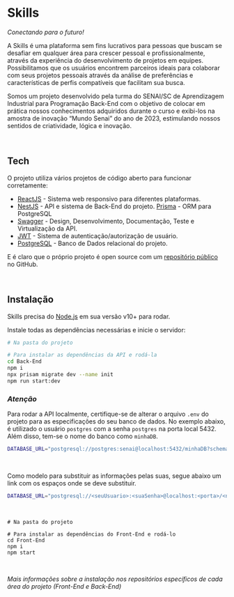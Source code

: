 # Skills
_Conectando para o futuro!_

A Skills é uma plataforma sem fins lucrativos para pessoas que buscam se desafiar em qualquer área para crescer pessoal e profissionalmente, através da experiência do desenvolvimento de projetos em equipes. Possibilitamos que os usuários encontrem parceiros ideais para colaborar com seus projetos pessoais através da análise de preferências e características de perfis compatíveis que facilitam sua busca.

Somos um projeto desenvolvido pela turma do SENAI/SC de Aprendizagem Industrial para Programação Back-End com o objetivo de colocar em prática nossos conhecimentos adquiridos durante o curso e exibi-los na amostra de inovação “Mundo Senai” do ano de 2023, estimulando nossos sentidos de criatividade, lógica e inovação.

<br>

## Tech

O projeto utiliza vários projetos de código aberto para funcionar corretamente:

- [ReactJS](https://react.dev/) - Sistema web responsivo para diferentes plataformas.
- [NestJS](https://nestjs.com/) - API e sistema de Back-End do projeto.
  [Prisma](https://www.prisma.io/) - ORM para PostgreSQL
- [Swagger](https://swagger.io/) - Design, Desenvolvimento, Documentação, Teste e Virtualização da API. 
- [JWT](https://jwt.io/) - Sistema de autenticação/autorização de usuário.
- [PostgreSQL](https://www.postgresql.org/) - Banco de Dados relacional do projeto.

E é claro que o próprio projeto é open source com um [repositório público](https://github.com/SA-Back-End) no GitHub.

<br>

## Instalação

Skills precisa do [Node.js](https://nodejs.org/) em sua versão v10+ para rodar.

Instale todas as dependências necessárias e inicie o servidor:

```sh 
# Na pasta do projeto

# Para instalar as dependências da API e rodá-la
cd Back-End
npm i
npx prisam migrate dev --name init
npm run start:dev
```
### *Atenção*
Para rodar a API localmente, certifique-se de alterar o arquivo `.env` do projeto para as especificações do seu banco de dados. No exemplo abaixo, é utilizado o usuário `postgres` com a senha `postgres` na porta local 5432. Além disso, tem-se o nome do banco como `minhaDB`.
```sh 
DATABASE_URL="postgresql://postgres:senai@localhost:5432/minhaDB?schema=public"
```

<br>

Como modelo para substituir as informações pelas suas, segue abaixo um link com os espaços onde se deve substituir. 
```sh 
DATABASE_URL="postgresql://<seuUsuario>:<suaSenha>@localhost:<porta>/<nomeDoBanco>?schema=public"
```

<br>

```
# Na pasta do projeto

# Para instalar as dependências do Front-End e rodá-lo
cd Front-End
npm i
npm start
```

<br>

_Mais informações sobre a instalação nos repositórios específicos de cada área do projeto (Front-End e Back-End)_
